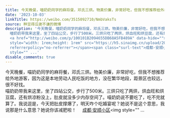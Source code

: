 ```yaml
---
title: 今天晚餐，喵奶奶同学的麻将餐，邓氏三烘。物美价廉，非常好吃，但我不想推荐给外地游客，因为这是本地劳动人民吃饭的地方，没在繁华地段，距景区也较远，很不好...
date: '2023-10-03'
linkTitle: https://weibo.com/3515092710/NmbVaksTs
source: 种豆得瓜谢不谦的微博
description: '今天晚餐，喵奶奶同学的麻将餐，邓氏三烘。物美价廉，非常好吃，但我不想推荐给外地游客，因为这是本地劳动人民吃饭的地方，没在繁华地段，距景区也较远，很不好找。<br>
  喵奶奶带我来这里，坐了四站公交，步行了500米。三烘只吃了两烘，烘血旺和烘豆腐，还有烘凉粉没上，肚皮就没多少内存空间了。喵奶奶说不要吃了，吃不完就算了。我说逗是，今天把肚皮撑爆了，明天咋个吃婚宴呢？她说不是这个意思，我说那是什么意思？她说你该减肥啦！
  <a href="http://weibo.com/p/100101B2094655DB68A5FB489A" data-hide=""><span class="url-icon"><img
  style="width: 1rem;height: 1rem" src="https://h5.sinaimg.cn/upload/2015/09/25/3/timeline_card_small_location_default.png"
  referrerpolicy="no-referrer"></span><span class="surl-text">成都·安顺小区</span></a><img
  style="" ...'
disable_comments: true
---
```

今天晚餐，喵奶奶同学的麻将餐，邓氏三烘。物美价廉，非常好吃，但我不想推荐给外地游客，因为这是本地劳动人民吃饭的地方，没在繁华地段，距景区也较远，很不好找。<br> 喵奶奶带我来这里，坐了四站公交，步行了500米。三烘只吃了两烘，烘血旺和烘豆腐，还有烘凉粉没上，肚皮就没多少内存空间了。喵奶奶说不要吃了，吃不完就算了。我说逗是，今天把肚皮撑爆了，明天咋个吃婚宴呢？她说不是这个意思，我说那是什么意思？她说你该减肥啦！ <a href="http://weibo.com/p/100101B2094655DB68A5FB489A" data-hide=""><span class="url-icon"><img style="width: 1rem;height: 1rem" src="https://h5.sinaimg.cn/upload/2015/09/25/3/timeline_card_small_location_default.png" referrerpolicy="no-referrer"></span><span class="surl-text">成都·安顺小区</span></a><img style="" ...